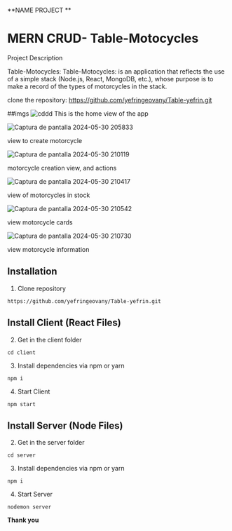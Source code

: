 **NAME PROJECT
**
# MERN CRUD- Table-Motocycles 

Project Description


Table-Motocycles: Table-Motocycles: is an application that reflects the use of a simple stack (Node.js, React, MongoDB, etc.), whose purpose is to make a record of the types of motorcycles in the stack.

clone the repository: https://github.com/yefringeovany/Table-yefrin.git

##imgs
![cddd](https://github.com/yefringeovany/Table-yefrin/assets/63132773/1d08a5ee-6985-4e50-83a7-3d9eaa10176a)
This is the home view of the app

![Captura de pantalla 2024-05-30 205833](https://github.com/yefringeovany/Table-yefrin/assets/63132773/014d89ac-df62-408e-9042-b6812f603bfa)

view to create motorcycle

![Captura de pantalla 2024-05-30 210119](https://github.com/yefringeovany/Table-yefrin/assets/63132773/48169a49-0aac-458e-aede-c8a69825f397)

motorcycle creation view, and actions

![Captura de pantalla 2024-05-30 210417](https://github.com/yefringeovany/Table-yefrin/assets/63132773/013c3fff-b658-4617-8aaf-7d81807de01a)

view of motorcycles in stock

![Captura de pantalla 2024-05-30 210542](https://github.com/yefringeovany/Table-yefrin/assets/63132773/2e9362ea-4f04-4a4f-84da-d79f792a3ba5)

view motorcycle cards

![Captura de pantalla 2024-05-30 210730](https://github.com/yefringeovany/Table-yefrin/assets/63132773/1766f23d-6cb8-436a-92e5-18b1a02fb232)

view motorcycle information

## Installation

1. Clone repository

```
https://github.com/yefringeovany/Table-yefrin.git
```

## Install Client (React Files)

2. Get in the client folder

```shell
cd client
```

3. Install dependencies via npm or yarn

```shell
npm i
```

4. Start Client

```shell
npm start
```

## Install Server (Node Files)

2. Get in the server folder

```shell
cd server
```

3. Install dependencies via npm or yarn

```shell
npm i
```

4. Start Server

```shell
nodemon server
```


**Thank you**

